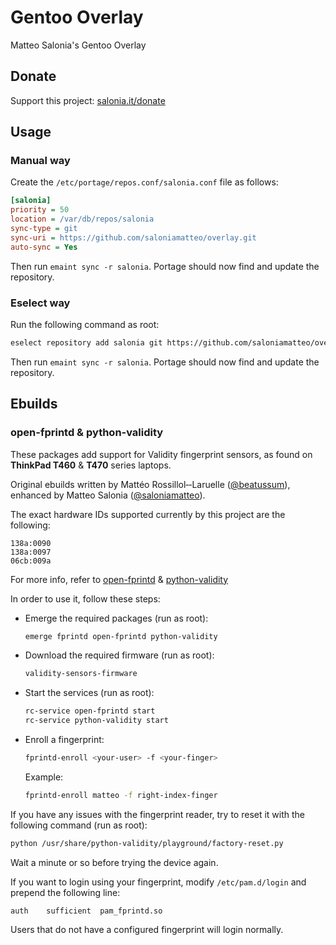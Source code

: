 # Gentoo Overlay

Matteo Salonia's Gentoo Overlay

## Donate
Support this project: [salonia.it/donate](https://salonia.it/donate)

## Usage

### Manual way

Create the `/etc/portage/repos.conf/salonia.conf` file as follows:

```ini
[salonia]
priority = 50
location = /var/db/repos/salonia
sync-type = git
sync-uri = https://github.com/saloniamatteo/overlay.git
auto-sync = Yes
```

Then run `emaint sync -r salonia`. Portage should now find and update the repository.

### Eselect way

Run the following command as root:

```bash
eselect repository add salonia git https://github.com/saloniamatteo/overlay
```

Then run `emaint sync -r salonia`. Portage should now find and update the repository.

## Ebuilds

### open-fprintd & python-validity
These packages add support for Validity fingerprint sensors,
as found on **ThinkPad T460** & **T470** series laptops.

Original ebuilds written by
Mattéo Rossillol‑‑Laruelle ([@beatussum](https://github.com/beatussum)),
enhanced by Matteo Salonia ([@saloniamatteo](https://github.com/saloniamatteo)).

The exact hardware IDs supported currently by this project are the following:

```
138a:0090
138a:0097
06cb:009a
```

For more info, refer to
[open-fprintd](https://github.com/uunicorn/open-fprintd)
& [python-validity](https://github.com/uunicorn/python-validity)

In order to use it, follow these steps:
- Emerge the required packages (run as root):

  ```bash
  emerge fprintd open-fprintd python-validity
  ```

- Download the required firmware (run as root):

  ```bash
  validity-sensors-firmware
  ```

- Start the services (run as root):

  ```bash
  rc-service open-fprintd start
  rc-service python-validity start
  ```

- Enroll a fingerprint:

  ```bash
  fprintd-enroll <your-user> -f <your-finger>
  ```

  Example:

  ```bash
  fprintd-enroll matteo -f right-index-finger
  ```

If you have any issues with the fingerprint reader,
try to reset it with the following command (run as root):

```bash
python /usr/share/python-validity/playground/factory-reset.py
```

Wait a minute or so before trying the device again.

If you want to login using your fingerprint,
modify `/etc/pam.d/login` and prepend the following line:

```pam
auth	sufficient	pam_fprintd.so
```

Users that do not have a configured fingerprint will login normally.
